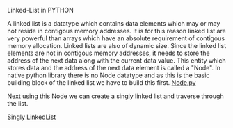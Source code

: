 Linked-List in PYTHON

A linked list is a datatype which contains data elements which may or may not reside in contigous memory addresses. It is for this reason linked list are very powerful than arrays which have an absolute requirement of contigous memory allocation. Linked lists are also of dynamic size.
Since the linked list elements are not in contigous memory addresses, it needs to store the address of the next data along with the current data value. This entity which stores data and the address of the next data element is called a  "Node".
In native python library there is no Node datatype and as this is the basic building block of the linked list we have to build this first.
[Node.py](https://github.com/sandeep-skb/Data-Structures/blob/master/Python/Linked-list/create_node.py)

Next using this Node we can create a singly linked list and traverse through the list.

[Singly LinkedList](https://github.com/sandeep-skb/Data-Structures/blob/master/Python/Linked-list/singly_linked_list.py)
